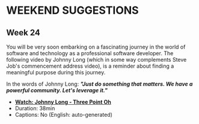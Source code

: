 # WEEKEND SUGGESTIONS 

## Week 24

You will be very soon embarking on a fascinating journey in the world of software and technology as a professional software developer. The following video by Johnny Long (which in some way complements Steve Job's commencement address video), is a reminder about finding a meaningful purpose during this journey. 

In the words of Johnny Long: ___"Just do something that matters. We have a powerful community. Let's leverage it."___

- [**Watch: Johnny Long - Three Point Oh**](https://www.youtube.com/watch?v=1LY8qM7wgUw)
- Duration: 38min
- Captions: No (English: auto-generated)
